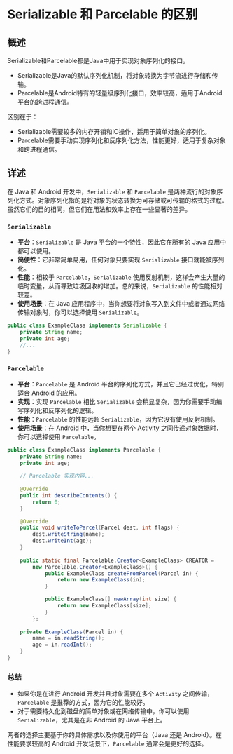 # Serializable 和 Parcelable 的区别

## 概述

Serializable和Parcelable都是Java中用于实现对象序列化的接口。

- Serializable是Java的默认序列化机制，将对象转换为字节流进行存储和传输。
- Parcelable是Android特有的轻量级序列化接口，效率较高，适用于Android平台的跨进程通信。

区别在于：
- Serializable需要较多的内存开销和IO操作，适用于简单对象的序列化。
- Parcelable需要手动实现序列化和反序列化方法，性能更好，适用于复杂对象和跨进程通信。

## 详述

在 Java 和 Android 开发中，`Serializable` 和 `Parcelable` 是两种流行的对象序列化方式。对象序列化指的是将对象的状态转换为可存储或可传输的格式的过程。虽然它们的目的相同，但它们在用法和效率上存在一些显著的差异。

### `Serializable`
- **平台**：`Serializable` 是 Java 平台的一个特性，因此它在所有的 Java 应用中都可以使用。
- **简便性**：它非常简单易用，任何对象只要实现 `Serializable` 接口就能被序列化。
- **性能**：相较于 `Parcelable`，`Serializable` 使用反射机制，这样会产生大量的临时变量，从而导致垃圾回收的增加。总的来说，`Serializable` 的性能相对较差。
- **使用场景**：在 Java 应用程序中，当你想要将对象写入到文件中或者通过网络传输对象时，你可以选择使用 `Serializable`。

```java
public class ExampleClass implements Serializable {
    private String name;
    private int age;
    //...
}
```

### `Parcelable`
- **平台**：`Parcelable` 是 Android 平台的序列化方式，并且它已经过优化，特别适合 Android 的应用。
- **实现**：实现 `Parcelable` 相比 `Serializable` 会稍显复杂，因为你需要手动编写序列化和反序列化的逻辑。
- **性能**：`Parcelable` 的性能远超 `Serializable`，因为它没有使用反射机制。
- **使用场景**：在 Android 中，当你想要在两个 Activity 之间传递对象数据时，你可以选择使用 `Parcelable`。

```java
public class ExampleClass implements Parcelable {
    private String name;
    private int age;
    
    // Parcelable 实现内容...
    
    @Override
    public int describeContents() {
        return 0;
    }

    @Override
    public void writeToParcel(Parcel dest, int flags) {
        dest.writeString(name);
        dest.writeInt(age);
    }
    
    public static final Parcelable.Creator<ExampleClass> CREATOR = 
        new Parcelable.Creator<ExampleClass>() {
            public ExampleClass createFromParcel(Parcel in) {
                return new ExampleClass(in);
            }

            public ExampleClass[] newArray(int size) {
                return new ExampleClass[size];
            }
        };
    
    private ExampleClass(Parcel in) {
        name = in.readString();
        age = in.readInt();
    }
}
```

### 总结
- 如果你是在进行 Android 开发并且对象需要在多个 `Activity` 之间传输，`Parcelable` 是推荐的方式，因为它的性能较好。
- 对于需要持久化到磁盘的简单对象或在网络传输中，你可以使用 `Serializable`，尤其是在非 Android 的 Java 平台上。

两者的选择主要基于你的具体需求以及你使用的平台（Java 还是 Android）。在性能要求较高的 Android 开发场景下，`Parcelable` 通常会是更好的选择。